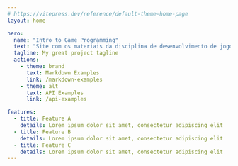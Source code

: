```yaml
---
# https://vitepress.dev/reference/default-theme-home-page
layout: home

hero:
  name: "Intro to Game Programming"
  text: "Site com os materiais da disciplina de desenvolvimento de jogos"
  tagline: My great project tagline
  actions:
    - theme: brand
      text: Markdown Examples
      link: /markdown-examples
    - theme: alt
      text: API Examples
      link: /api-examples

features:
  - title: Feature A
    details: Lorem ipsum dolor sit amet, consectetur adipiscing elit
  - title: Feature B
    details: Lorem ipsum dolor sit amet, consectetur adipiscing elit
  - title: Feature C
    details: Lorem ipsum dolor sit amet, consectetur adipiscing elit
---
```


